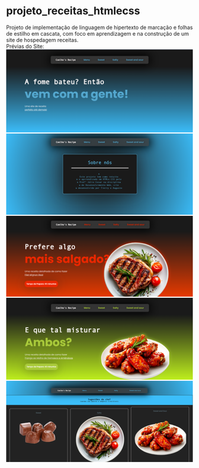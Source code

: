 # projeto_receitas_htmlecss
 Projeto de implementação de linguagem de hipertexto de marcação e folhas de estilho em cascata, com foco em aprendizagem e na construção de um site de  hospedagem receitas.
 <br>
 Prévias do Site:
 <br>
 <img src="/images_site/Captura de tela 2025-04-14 113924.png" alt="Prévia do Site">
 <img src="/images_site/Captura de tela 2025-04-14 113939.png" alt="Prévia do Site">
 <img src="/images_site/Captura de tela 2025-04-14 113959.png" alt="Prévia do Site">
 <img src="/images_site/Captura de tela 2025-04-14 114115.png" alt="Prévia do Site">
 <img src="/images_site/Captura de tela 2025-04-14 114133.png" alt="Prévia do Site">

